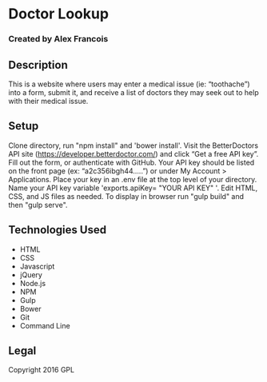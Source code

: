 # Doctor Lookup

### Created by Alex Francois


## Description
This is a website where users may enter a medical issue (ie: “toothache”) into a form, submit it, and receive a list of doctors they may seek out to help with their medical issue.


## Setup
Clone directory, run "npm install" and 'bower install'. Visit the BetterDoctors API site (https://developer.betterdoctor.com/) and click “Get a free API key”. Fill out the form, or authenticate with GitHub. Your API key should be listed on the front page (ex: “a2c356ibgh44…..”) or under My Account > Applications. Place your key in an .env file at the top level of your directory. Name your API key variable 'exports.apiKey= "YOUR API KEY" '. Edit HTML, CSS, and JS files as needed. To display in browser run "gulp build" and then "gulp serve".

## Technologies Used
* HTML
* CSS
* Javascript
* jQuery
* Node.js
* NPM
* Gulp
* Bower
* Git
* Command Line

## Legal
Copyright 2016 GPL
